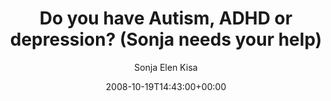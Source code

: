 ---
title: 'Do you have Autism, ADHD or depression? (Sonja needs your help)'
posts: 2
hash: 't969'
author: 'Sonja Elen Kisa'
date: 2008-10-19T14:43:00+00:00
sources:
  - http://forums.tokipona.org/viewtopic.php%3Ft=969.html
---